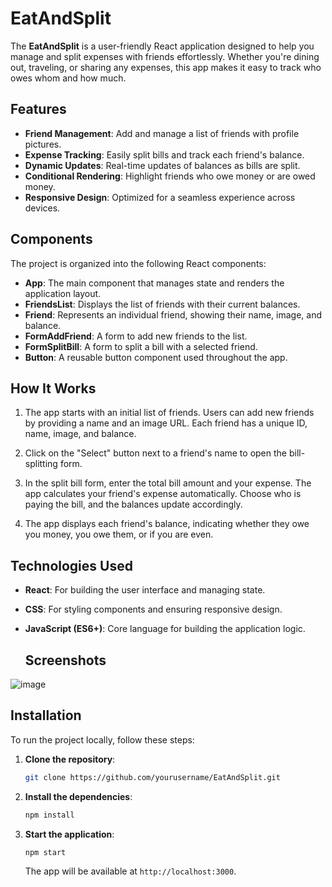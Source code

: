 # EatAndSplit

The **EatAndSplit** is a user-friendly React application designed to help you manage and split expenses with friends effortlessly. Whether you're dining out, traveling, or sharing any expenses, this app makes it easy to track who owes whom and how much.

## Features

- **Friend Management**: Add and manage a list of friends with profile pictures.
- **Expense Tracking**: Easily split bills and track each friend's balance.
- **Dynamic Updates**: Real-time updates of balances as bills are split.
- **Conditional Rendering**: Highlight friends who owe money or are owed money.
- **Responsive Design**: Optimized for a seamless experience across devices.

## Components

The project is organized into the following React components:

- **App**: The main component that manages state and renders the application layout.
- **FriendsList**: Displays the list of friends with their current balances.
- **Friend**: Represents an individual friend, showing their name, image, and balance.
- **FormAddFriend**: A form to add new friends to the list.
- **FormSplitBill**: A form to split a bill with a selected friend.
- **Button**: A reusable button component used throughout the app.

## How It Works

1. The app starts with an initial list of friends. Users can add new friends by providing a name and an image URL. Each friend has a unique ID, name, image, and balance.
   
2. Click on the "Select" button next to a friend's name to open the bill-splitting form.
   
3. In the split bill form, enter the total bill amount and your expense. The app calculates your friend's expense automatically. Choose who is paying the bill, and the balances update accordingly.
   
4. The app displays each friend's balance, indicating whether they owe you money, you owe them, or if you are even.

## Technologies Used

- **React**: For building the user interface and managing state.
- **CSS**: For styling components and ensuring responsive design.
- **JavaScript (ES6+)**: Core language for building the application logic.

  ## Screenshots

![image](https://github.com/user-attachments/assets/d6893f4d-008f-4481-81b4-78471f09ad8e)


## Installation

To run the project locally, follow these steps:

1. **Clone the repository**:
   ```bash
   git clone https://github.com/yourusername/EatAndSplit.git
   ```
2. **Install the dependencies**:
   ```bash
   npm install
   ```
3. **Start the application**:
   ```bash
   npm start
   ```
   
   The app will be available at `http://localhost:3000`.


